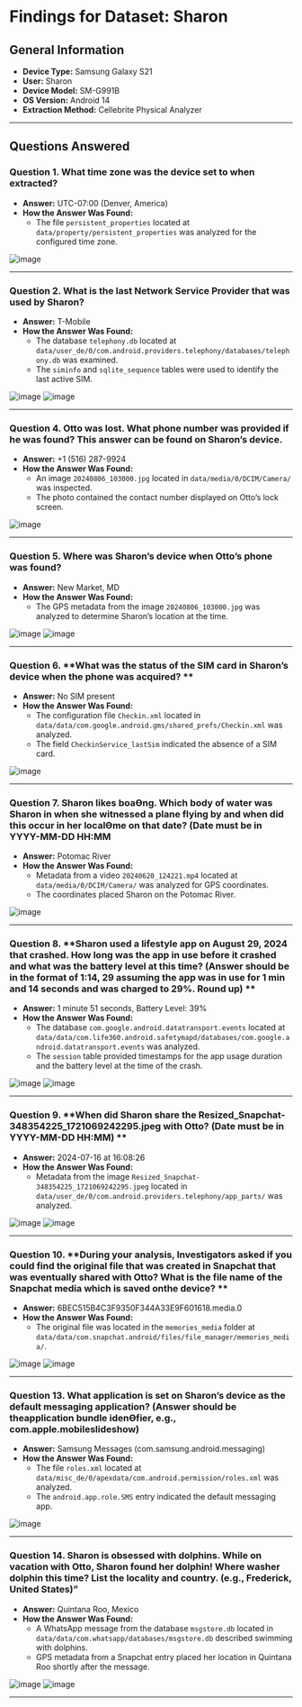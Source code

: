 # Findings for Dataset: Sharon

## General Information
- **Device Type:** Samsung Galaxy S21
- **User:** Sharon
- **Device Model:** SM-G991B
- **OS Version:** Android 14
- **Extraction Method:** Cellebrite Physical Analyzer

---

## Questions Answered

### Question 1. **What time zone was the device set to when extracted?**
   - **Answer:** UTC-07:00 (Denver, America)
   - **How the Answer Was Found:**
     - The file `persistent_properties` located at `data/property/persistent_properties` was analyzed for the configured time zone.
    
  ![image](https://github.com/user-attachments/assets/71805bf4-a5f4-4ed1-974f-9879700bb81d)


---

### Question 2. **What is the last Network Service Provider that was used by Sharon?**
   - **Answer:** T-Mobile
   - **How the Answer Was Found:**
     - The database `telephony.db` located at `data/user_de/0/com.android.providers.telephony/databases/telephony.db` was examined.
     - The `siminfo` and `sqlite_sequence` tables were used to identify the last active SIM.

![image](https://github.com/user-attachments/assets/b83492f1-3852-4730-b151-803c6d42ebf5)  ![image](https://github.com/user-attachments/assets/16043826-7589-4b40-ad97-2749e3e2cc9f)


---

### Question 4. **Otto was lost. What phone number was provided if he was found? This answer can be found on Sharon’s device.**
   - **Answer:** +1 (516) 287-9924
   - **How the Answer Was Found:**
     - An image `20240806_103000.jpg` located in `data/media/0/DCIM/Camera/` was inspected.
     - The photo contained the contact number displayed on Otto’s lock screen.

![image](https://github.com/user-attachments/assets/963e64d9-5585-4ea8-b3a5-46c3973aec54)


---

### Question 5. **Where was Sharon’s device when Otto’s phone was found?**
   - **Answer:** New Market, MD
   - **How the Answer Was Found:**
     - The GPS metadata from the image `20240806_103000.jpg` was analyzed to determine Sharon’s location at the time.

![image](https://github.com/user-attachments/assets/bebdec94-84ec-467b-a6eb-cda357c553ba)  ![image](https://github.com/user-attachments/assets/16e16a28-f80f-44bc-8d71-eee14584460d)


---

### Question 6. **What was the status of the SIM card in Sharon’s device when the phone was acquired? **
   - **Answer:** No SIM present
   - **How the Answer Was Found:**
     - The configuration file `Checkin.xml` located in `data/data/com.google.android.gms/shared_prefs/Checkin.xml` was analyzed.
     - The field `CheckinService_lastSim` indicated the absence of a SIM card.

![image](https://github.com/user-attachments/assets/c065bc09-2b19-4f2e-9d0c-6bd439047b43)

---

### Question 7. **Sharon likes boaƟng. Which body of water was Sharon in when she witnessed a plane flying by and when did this occur in her localƟme on that date? (Date must be in YYYY-MM-DD HH:MM**
   - **Answer:** Potomac River
   - **How the Answer Was Found:**
     - Metadata from a video `20240620_124221.mp4` located at `data/media/0/DCIM/Camera/` was analyzed for GPS coordinates.
     - The coordinates placed Sharon on the Potomac River.

![image](https://github.com/user-attachments/assets/bacd0e36-72a3-4354-af8e-ce04ccaee235)


---

### Question 8. **Sharon used a lifestyle app on August 29, 2024 that crashed. How long was the app in use before it crashed and what was the battery level at this time? (Answer should be in the format of 1:14, 29 assuming the app was in use for 1 min and 14 seconds and was charged to 29%. Round up) **
   - **Answer:** 1 minute 51 seconds, Battery Level: 39%
   - **How the Answer Was Found:**
     - The database `com.google.android.datatransport.events` located at `data/data/com.life360.android.safetymapd/databases/com.google.android.datatransport.events` was analyzed.
     - The `session` table provided timestamps for the app usage duration and the battery level at the time of the crash.

![image](https://github.com/user-attachments/assets/2eaf6c8a-97f1-487c-a2c9-b1fc41d2816e) ![image](https://github.com/user-attachments/assets/16e4ee18-cca0-4a19-abe4-7e985ecb5af8)

---

### Question 9. **When did Sharon share the Resized_Snapchat-348354225_1721069242295.jpeg with Otto? (Date must be in YYYY-MM-DD HH:MM) **
   - **Answer:** 2024-07-16 at 16:08:26
   - **How the Answer Was Found:**
     - Metadata from the image `Resized_Snapchat-348354225_1721069242295.jpeg` located in `data/user_de/0/com.android.providers.telephony/app_parts/` was analyzed.

![image](https://github.com/user-attachments/assets/1bb9b73e-2a58-4b08-a50a-555b8aef6d1f) ![image](https://github.com/user-attachments/assets/55aa840d-78f0-4a72-ab08-d73617da55cd)

---

### Question 10. **During your analysis, Investigators asked if you could find the original file that was created in Snapchat that was eventually shared with Otto? What is the file name of the Snapchat media which is saved onthe device? **
   - **Answer:** 6BEC515B4C3F9350F344A33E9F601618.media.0
   - **How the Answer Was Found:**
     - The original file was located in the `memories_media` folder at `data/data/com.snapchat.android/files/file_manager/memories_media/`.

![image](https://github.com/user-attachments/assets/ce6ecf14-fe61-46fd-8ca6-1c1a9b9f1f9d) ![image](https://github.com/user-attachments/assets/48d56cd0-968f-4b0c-90a1-7e6c2ec5c95b)

---

### Question 13. **What application is set on Sharon’s device as the default messaging application? (Answer should be theapplication bundle idenƟfier, e.g., com.apple.mobileslideshow)**
   - **Answer:** Samsung Messages (com.samsung.android.messaging)
   - **How the Answer Was Found:**
     - The file `roles.xml` located at `data/misc_de/0/apexdata/com.android.permission/roles.xml` was analyzed.
     - The `android.app.role.SMS` entry indicated the default messaging app.

![image](https://github.com/user-attachments/assets/0329d815-f08d-4d29-ad4d-e2c8474d48c9)


---

### Question 14. **Sharon is obsessed with dolphins. While on vacation with Otto, Sharon found her dolphin! Where washer dolphin this time? List the locality and country. (e.g., Frederick, United States)”**
   - **Answer:** Quintana Roo, Mexico
   - **How the Answer Was Found:**
     - A WhatsApp message from the database `msgstore.db` located in `data/data/com.whatsapp/databases/msgstore.db` described swimming with dolphins.
     - GPS metadata from a Snapchat entry placed her location in Quintana Roo shortly after the message.

![image](https://github.com/user-attachments/assets/288a6316-2cbd-4fe0-b21f-50338b4c6d03) ![image](https://github.com/user-attachments/assets/9b54c6d7-a257-4b9e-a393-44e0ca897403)



---


